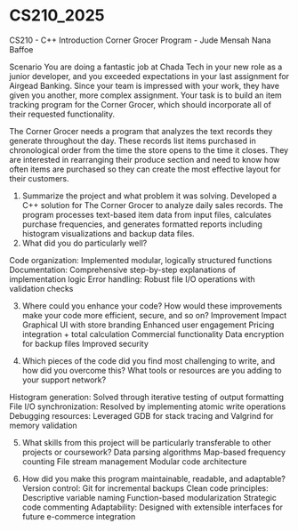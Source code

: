 # CS210_2025
CS210 - C++ Introduction
Corner Grocer Program - Jude Mensah Nana Baffoe

Scenario
You are doing a fantastic job at Chada Tech in your new role as a junior developer, and you exceeded expectations in your last assignment for Airgead Banking. Since your team is impressed with your work, they have given you another, more complex assignment. Your task is to build an item tracking program for the Corner Grocer, which should incorporate all of their requested functionality.

The Corner Grocer needs a program that analyzes the text records they generate throughout the day. These records list items purchased in chronological order from the time the store opens to the time it closes. They are interested in rearranging their produce section and need to know how often items are purchased so they can create the most effective layout for their customers. 

1) Summarize the project and what problem it was solving.
Developed a C++ solution for The Corner Grocer to analyze daily sales records. The program processes text-based item data from input files, calculates purchase frequencies, and generates formatted reports including histogram visualizations and backup data files.   
2) What did you do particularly well?

Code organization: Implemented modular, logically structured functions
Documentation: Comprehensive step-by-step explanations of implementation logic
Error handling: Robust file I/O operations with validation checks   

3) Where could you enhance your code? How would these improvements make your code more efficient, secure, and so on?
Improvement	Impact
Graphical UI with store branding	Enhanced user engagement
Pricing integration + total calculation	Commercial functionality
Data encryption for backup files	Improved security
   
4) Which pieces of the code did you find most challenging to write, and how did you overcome this? What tools or resources are you adding to your support network?

Histogram generation: Solved through iterative testing of output formatting
File I/O synchronization: Resolved by implementing atomic write operations
Debugging resources: Leveraged GDB for stack tracing and Valgrind for memory validation   

5) What skills from this project will be particularly transferable to other projects or coursework?
Data parsing algorithms
Map-based frequency counting
File stream management
Modular code architecture  

6) How did you make this program maintainable, readable, and adaptable?
Version control: Git for incremental backups
Clean code principles:
Descriptive variable naming
Function-based modularization
Strategic code commenting
Adaptability: Designed with extensible interfaces for future e-commerce integration
